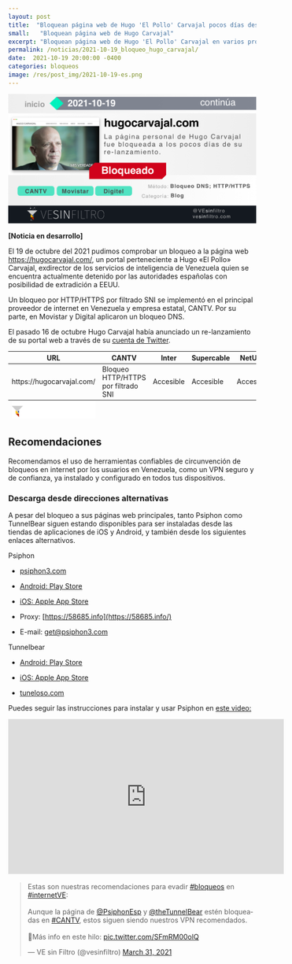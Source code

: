 ```yaml
---
layout: post
title:  "Bloquean página web de Hugo 'El Pollo' Carvajal pocos días después de su re-lanzamiento"
small:   "Bloquean página web de Hugo Carvajal"
excerpt: "Bloquean página web de Hugo 'El Pollo' Carvajal en varios proveedores de internet apenas dos días después de su re-lanzamiento"
permalink: /noticias/2021-10-19_bloqueo_hugo_carvajal/
date:  2021-10-19 20:00:00 -0400
categories: bloqueos
image: /res/post_img/2021-10-19-es.png
---
```


![](/res/post_img/2021-10-19-es.png)


**[Noticia en desarrollo]**

El 19 de octubre del 2021 pudimos comprobar un bloqueo a la página web https://hugocarvajal.com/, un portal perteneciente a Hugo «El Pollo» Carvajal, exdirector de los servicios de inteligencia de Venezuela quien se encuentra actualmente detenido por las autoridades españolas con posibilidad de extradición a EEUU.

Un bloqueo por HTTP/HTTPS por filtrado SNI se implementó en el principal proveedor de internet en Venezuela y empresa estatal, CANTV. Por su parte, en Movistar y Digital aplicaron un bloqueo DNS.

El pasado 16 de octubre Hugo Carvajal había anunciado un re-lanzamiento de su portal web a través de su [cuenta de Twitter](https://twitter.com/hugocarvajal4f/status/1449497111897182213?s=20).

<div class="table-responsive">
  <table class="blocklist">
    <thead>
      <tr>
        <th>URL</th>
        <th>CANTV</th>
        <th>Inter</th>
        <th>Supercable</th>
        <th>NetUno</th>
        <th>Movistar</th>
        <th>Digitel</th>
      </tr>
    </thead>
    <tbody>
      <tr>
        <td>https://hugocarvajal.com/</td>
        <td class="block">Bloqueo HTTP/HTTPS por filtrado SNI</td>
        <td class="accesible">Accesible</td>
        <td class="accesible">Accesible</td>
        <td class="accesible">Accesible</td>
        <td class="block">Bloqueo DNS</td>
        <td class="block">Bloqueo DNS</td>
      </tr>
    </tbody>
  <tfoot>
      <tr>
        <td>
            <img src="/res/VeSinFiltro-long.svg" />
        </td>
        <td></td>
        <td></td>
        <td></td>
        <td></td>
        <td></td>
        <td class="social">
          @VEsinFiltro<br>
          vesinfiltro.com
        </td>
      </tr>
    </tfoot>
  </table>
</div>


## Recomendaciones

Recomendamos el uso de herramientas confiables de circunvención de bloqueos en internet por los usuarios en Venezuela, como un VPN seguro y de confianza, ya instalado y configurado en todos tus dispositivos.

### Descarga desde direcciones alternativas

A pesar del bloqueo a sus páginas web principales, tanto Psiphon como TunnelBear siguen estando disponibles para ser instaladas desde las tiendas de aplicaciones de iOS y Android, y también desde los siguientes enlaces alternativos.

Psiphon
-   [psiphon3.com](http://psiphon3.com/es/download.html)

-   [Android: Play Store](https://play.google.com/store/apps/details?id=com.psiphon3.subscription)

-   [iOS: Apple App Store](https://apps.apple.com/us/app/psiphon/id1276263909?ls=1)

-   Proxy: [https://58685.info](https://58685.info/)

-   E-mail: get@psiphon3.com

Tunnelbear
-   [Android: Play Store](https://play.google.com/store/apps/details?id=com.tunnelbear.android)

-   [iOS: Apple App Store](https://geo.itunes.apple.com/app/tunnelbear-vpn-unblock-websites/id564842283?mt=8&at=1010l9nk)

-   [tuneloso.com](http://tuneloso.com/)


Puedes seguir las instrucciones para instalar y usar Psiphon en [este video:](https://www.youtube.com/watch?v=iYQQTE1-Thk)

<iframe width="560" height="315" src="https://www.youtube-nocookie.com/embed/iYQQTE1-Thk" title="YouTube video player" frameborder="0" allow="accelerometer; autoplay; clipboard-write; encrypted-media; gyroscope; picture-in-picture" allowfullscreen></iframe>


<blockquote class="twitter-tweet" data-dnt="true"><p lang="es" dir="ltr">Estas son nuestras recomendaciones para evadir <a href="https://twitter.com/hashtag/bloqueos?src=hash&amp;ref_src=twsrc%5Etfw">#bloqueos</a> en <a href="https://twitter.com/hashtag/internetVE?src=hash&amp;ref_src=twsrc%5Etfw">#internetVE</a>:<br><br>Aunque la página de <a href="https://twitter.com/PsiphonEsp?ref_src=twsrc%5Etfw">@PsiphonEsp</a> y <a href="https://twitter.com/theTunnelBear?ref_src=twsrc%5Etfw">@theTunnelBear</a> estén bloqueadas en <a href="https://twitter.com/hashtag/CANTV?src=hash&amp;ref_src=twsrc%5Etfw">#CANTV</a>, estos siguen siendo nuestros VPN recomendados.<br><br>🧵Más info en este hilo: <a href="https://t.co/SFmRM00olQ">pic.twitter.com/SFmRM00olQ</a></p>&mdash; VE sin Filtro (@vesinfiltro) <a href="https://twitter.com/vesinfiltro/status/1377385735666421761?ref_src=twsrc%5Etfw">March 31, 2021</a></blockquote> <script async src="https://platform.twitter.com/widgets.js" charset="utf-8"></script>
